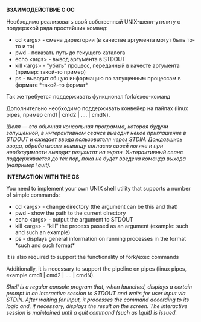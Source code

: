<p><b>ВЗАИМОДЕЙСТВИЕ С ОС</b></p>
<p>Необходимо реализовать свой собственный UNIX-шелл-утилиту с поддержкой ряда простейших команд:</p>
<ul>
    <li>cd &lt;args&gt; - смена директории (в качестве аргумента могут быть то-то и то)</li>
    <li>pwd - показать путь до текущего каталога</li>
    <li>echo &lt;args&gt; - вывод аргумента в STDOUT</li>
    <li>kill &lt;args&gt; - "убить" процесс, переданный в качесте аргумента (пример: такой-то пример)</li>
    <li>ps - выводит общую информацию по запущенным процессам в формате *такой-то формат*</li>
</ul>
<p>Так же требуется поддерживать функционал fork/exec-команд</p>
<p>Дополнительно необходимо поддерживать конвейер на пайпах (linux pipes, пример cmd1 | cmd2 | .... | cmdN).</p>
<p><i>Шелл — это обычная консольная программа, которая будучи запущенной, в интерактивном сеансе выводит некое приглашение в STDOUT и ожидает ввода пользователя через STDIN. Дождавшись ввода, обрабатывает команду согласно своей логике и при необходимости выводит результат на экран. Интерактивный сеанс поддерживается до тех пор, пока не будет введена команда выхода (например \quit).</i></p>


<p><b>INTERACTION WITH THE OS</b></p>
<p>You need to implement your own UNIX shell utility that supports a number of simple commands:</p>
<ul>
    <li>cd &lt;args&gt; - change directory (the argument can be this and that)</li>
    <li>pwd - show the path to the current directory</li>
    <li>echo &lt;args&gt; - output the argument to STDOUT</li>
    <li>kill &lt;args&gt; - “kill” the process passed as an argument (example: such and such an example)</li>
    <li>ps - displays general information on running processes in the format *such and such format*</li>
</ul>
<p>It is also required to support the functionality of fork/exec commands</p>
<p>Additionally, it is necessary to support the pipeline on pipes (linux pipes, example cmd1 | cmd2 | .... | cmdN).</p>
<p><i>Shell is a regular console program that, when launched, displays a certain prompt in an interactive session to STDOUT and waits for user input via STDIN. After waiting for input, it processes the command according to its logic and, if necessary, displays the result on the screen. The interactive session is maintained until a quit command (such as \quit) is issued.</i></p>